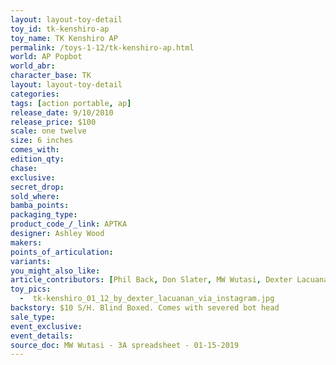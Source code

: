 ```yaml
---
layout: layout-toy-detail 
toy_id: tk-kenshiro-ap
toy_name: TK Kenshiro AP
permalink: /toys-1-12/tk-kenshiro-ap.html
world: AP Popbot
world_abr: 
character_base: TK
layout: layout-toy-detail
categories: 
tags: [action portable, ap] 
release_date: 9/10/2010
release_price: $100 
scale: one twelve
size: 6 inches
comes_with: 
edition_qty: 
chase: 
exclusive: 
secret_drop: 
sold_where: 
bamba_points: 
packaging_type: 
product_code_/_link: APTKA
designer: Ashley Wood
makers: 
points_of_articulation: 
variants: 
you_might_also_like: 
article_contributors: [Phil Back, Don Slater, MW Wutasi, Dexter Lacuanan]
toy_pics: 
  -  tk-kenshiro_01_12_by_dexter_lacuanan_via_instagram.jpg
backstory: $10 S/H. Blind Boxed. Comes with severed bot head
sale_type: 
event_exclusive: 
event_details: 
source_doc: MW Wutasi - 3A spreadsheet - 01-15-2019
---
```

